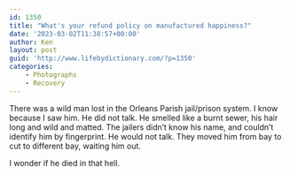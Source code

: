 ```yaml
---
id: 1350
title: "What's your refund policy on manufactured happiness?"
date: '2023-03-02T11:38:57+00:00'
author: Ken
layout: post
guid: 'http://www.lifebydictionary.com/?p=1350'
categories:
    - Photographs
    - Recovery
---
```


There was a wild man lost in the Orleans Parish jail/prison system. I know because I saw him. He did not talk. He smelled like a burnt sewer, his hair long and wild and matted. The jailers didn’t know his name, and couldn’t identify him by fingerprint. He would not talk. They moved him from bay to cut to different bay, waiting him out.

I wonder if he died in that hell.
